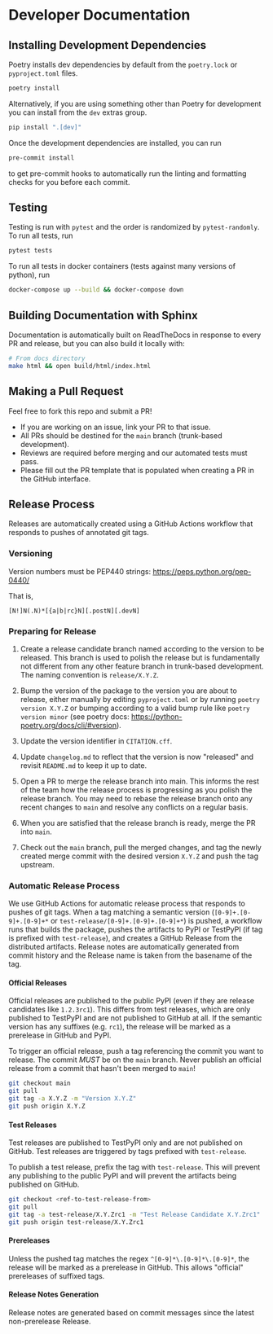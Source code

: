 # Developer Documentation

## Installing Development Dependencies

Poetry installs dev dependencies by default from the `poetry.lock` or `pyproject.toml` files.

```bash
poetry install
```

Alternatively, if you are using something other than Poetry for development you can install from
the `dev` extras group.

```bash
pip install ".[dev]"
```

Once the development dependencies are installed, you can run

```bash
pre-commit install
```

to get pre-commit hooks to automatically run the linting and formatting checks for you before each commit.

## Testing
Testing is run with `pytest` and the order is randomized by `pytest-randomly`.
To run all tests, run
```bash
pytest tests
```

To run all tests in docker containers (tests against many versions of python), run
```bash
docker-compose up --build && docker-compose down
```

## Building Documentation with Sphinx
Documentation is automatically built on ReadTheDocs in response to every PR and release,
but you can also build it locally with:
```bash
# From docs directory
make html && open build/html/index.html
```

## Making a Pull Request
Feel free to fork this repo and submit a PR!
- If you are working on an issue, link your PR to that issue.
- All PRs should be destined for the `main` branch (trunk-based development).
- Reviews are required before merging and our automated tests must pass.
- Please fill out the PR template that is populated when creating a PR in the GitHub interface.

## Release Process
Releases are automatically created using a GitHub Actions workflow that responds to pushes of annotated git tags.

### Versioning
Version numbers must be PEP440 strings: https://peps.python.org/pep-0440/

That is,
```
[N!]N(.N)*[{a|b|rc}N][.postN][.devN]
```

### Preparing for Release
1. Create a release candidate branch named according to the version to be released. This branch is used to polish
   the release but is fundamentally not different from any other feature branch in trunk-based development.
   The naming convention is `release/X.Y.Z`.

2. Bump the version of the package to the version you are about to release, either manually by editing `pyproject.toml`
   or by running `poetry version X.Y.Z` or bumping according to a valid bump rule like `poetry version minor`
   (see poetry docs: https://python-poetry.org/docs/cli/#version).

3. Update the version identifier in `CITATION.cff`.

4. Update `changelog.md` to reflect that the version is now "released" and revisit `README.md` to keep it up to date.

5. Open a PR to merge the release branch into main. This informs the rest of the team how the release
   process is progressing as you polish the release branch. You may need to rebase the release branch onto
   any recent changes to `main` and resolve any conflicts on a regular basis.

6. When you are satisfied that the release branch is ready, merge the PR into `main`.

7. Check out the `main` branch, pull the merged changes, and tag the newly created merge commit with the
   desired version `X.Y.Z` and push the tag upstream.

### Automatic Release Process
We use GitHub Actions for automatic release process that responds to pushes of git tags. When a tag matching
a semantic version (`[0-9]+.[0-9]+.[0-9]+*` or `test-release/[0-9]+.[0-9]+.[0-9]+*`) is pushed,
a workflow runs that builds the package, pushes the artifacts to PyPI or TestPyPI
(if tag is prefixed with `test-release`),
and creates a GitHub Release from the distributed artifacts. Release notes
are automatically generated from commit history and the Release name is taken from the basename of the tag.

#### Official Releases
Official releases are published to the public PyPI (even if they are release candidates like `1.2.3rc1`). This differs
from test releases, which are only published to TestPyPI and are not published to GitHub at all.
If the semantic version has any suffixes (e.g. `rc1`), the release will be marked as
a prerelease in GitHub and PyPI.

To trigger an official release, push a tag referencing the commit you want to release. The commit _MUST_ be on
the `main` branch. Never publish an official release from a commit that hasn't been merged to `main`!

```bash
git checkout main
git pull
git tag -a X.Y.Z -m "Version X.Y.Z"
git push origin X.Y.Z
```

#### Test Releases
Test releases are published to TestPyPI only and are not published on GitHub. Test releases are triggered by tags
prefixed with `test-release`.

To publish a test release, prefix the tag with `test-release`. This will prevent any publishing to the public PyPI
and will prevent the artifacts being published on GitHub.

```bash
git checkout <ref-to-test-release-from>
git pull
git tag -a test-release/X.Y.Zrc1 -m "Test Release Candidate X.Y.Zrc1"
git push origin test-release/X.Y.Zrc1
```

#### Prereleases
Unless the pushed tag matches the regex `^[0-9]*\.[0-9]*\.[0-9]*`, the release will be marked as a
prerelease in GitHub. This allows "official" prereleases of suffixed tags.

#### Release Notes Generation
Release notes are generated based on commit messages since the latest non-prerelease Release.

